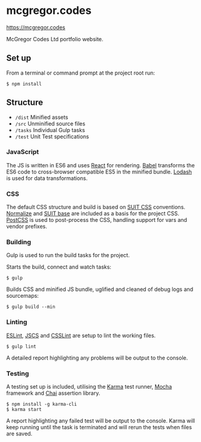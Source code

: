 # mcgregor.codes

<https://mcgregor.codes>

McGregor Codes Ltd portfolio website.

## Set up

From a terminal or command prompt at the project root run:

```shell
$ npm install
```

## Structure

* `/dist`  Minified assets
* `/src`   Unminified source files
* `/tasks` Individual Gulp tasks
* `/test`  Unit Test specifications

### JavaScript

The JS is written in ES6 and uses [React](https://facebook.github.io/react/) for rendering. [Babel](https://babeljs.io/) transforms the ES6 code to cross-browser compatible ES5 in the minified bundle. [Lodash](https://lodash.com/) is used for data transformations.

### CSS

The default CSS structure and build is based on [SUIT CSS](https://github.com/suitcss/) conventions. [Normalize](http://necolas.github.io/normalize.css/) and [SUIT base](https://github.com/suitcss/base/) are included as a basis for the project CSS. [PostCSS](https://github.com/postcss/postcss) is used to post-process the CSS, handling support for vars and vendor prefixes.

### Building

Gulp is used to run the build tasks for the project.

Starts the build, connect and watch tasks:

```shell
$ gulp
```

Builds CSS and minified JS bundle, uglified and cleaned of debug logs and sourcemaps:

```shell
$ gulp build --min
```

### Linting

[ESLint](https://github.com/eslint/eslint), [JSCS](http://jscs.info/) and [CSSLint](https://github.com/CSSLint) are setup to lint the working files.

```shell
$ gulp lint
```

A detailed report highlighting any problems will be output to the console.

### Testing

A testing set up is included, utilising the [Karma](https://github.com/karma-runner/karma) test runner, [Mocha](http://visionmedia.github.io/mocha/) framework and [Chai](http://chaijs.com/) assertion library.

```shell
$ npm install -g karma-cli
$ karma start
```
A report highlighting any failed test will be output to the console. Karma will keep running until the task is terminated and will rerun the tests when files are saved.
